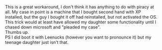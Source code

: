 This is a great workaround, I don't think it has anything to do with piracy at all. My case in point is a machine that I bought second hand with XP installed, but the guy I bought it off had reinstalled, but not activated the OS. This trick would at least have allowed my daughter some functionality until I chased down microsoft and "pleaded my case".  
Thumbs up.  
PS I did boot it with Leenucks (however you want to pronounce it) but my teenage daughter just isn't that.